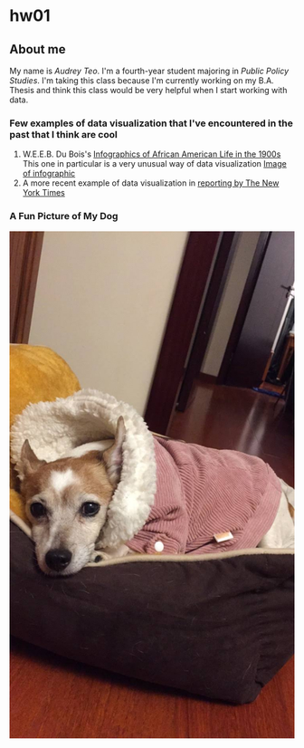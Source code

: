 # hw01

## About me

My name is *_Audrey Teo_*. I'm a fourth-year student majoring in _Public Policy Studies_. I'm taking this class because I'm currently working on my B.A. Thesis and think this class would be very helpful when I start working with data. 

### Few examples of data visualization that I've encountered in the past that I think are cool
1. W.E.E.B. Du Bois's [Infographics of African American Life in the 1900s](https://publicdomainreview.org/collections/w-e-b-du-bois-hand-drawn-infographics-of-african-american-life-1900/) 
This one in particular is a very unusual way of data visualization [Image of infographic](https://c1.staticflickr.com/1/626/32610925162_cdab5c9cfa_o.jpg)
2. A more recent example of data visualization in [reporting by The New York Times](https://www.nytimes.com/interactive/2018/03/19/upshot/race-class-white-and-black-men.html)

### A Fun Picture of My Dog
![Jackie](IMG_5918.jpg)
